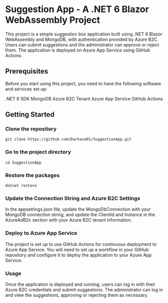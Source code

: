 # Suggestion App - A .NET 6 Blazor WebAssembly Project

This project is a simple suggestion box application built using .NET 6 Blazor WebAssembly and MongoDB, with authentication provided by Azure B2C. Users can submit suggestions and the administrator can approve or reject them. The application is deployed on Azure App Service using GitHub Actions.

## Prerequisites

Before you start using this project, you need to have the following software and services set up:

.NET 6 SDK
MongoDB
Azure B2C Tenant
Azure App Service
GitHub Actions

## Getting Started

### Clone the repository

`git clone https://github.com/Darkace01/SuggestionApp.git`

### Go to the project directory

`cd SuggestionApp`

### Restore the packages

`dotnet restore`

### Update the Connection String and Azure B2C Settings

In the appsettings.json file, update the MongoDbConnection with your MongoDB connection string, and update the ClientId and Instance in the AzureAdB2c section with your Azure B2C tenant information.

### Deploy to Azure App Service

The project is set up to use GitHub Actions for continuous deployment to Azure App Service. You will need to set up a workflow in your GitHub repository and configure it to deploy the application to your Azure App Service.

### Usage

Once the application is deployed and running, users can log in with their Azure B2C credentials and submit suggestions. The administrator can log in and view the suggestions, approving or rejecting them as necessary.
